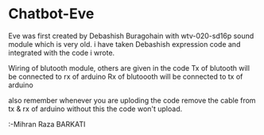 # Chatbot-Eve
Eve was first created by Debashish Buragohain with wtv-020-sd16p sound module which is very old.
i have taken Debashish expression code and integrated with the code i wrote.

Wiring of blutooth module, others are given in the code
Tx of blutooth will be connected to rx of arduino 
Rx of blutoooth will be connected to tx of arduino 

also remember whenever you are uploding the code remove the cable from tx & rx of arduino without this the code won't upload.


:-Mihran Raza BARKATI

